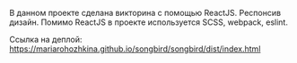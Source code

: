 В данном проекте сделана викторина с помощью ReactJS. Респонсив дизайн. Помимо ReactJS в проекте используется SCSS, webpack, eslint. 

Ссылка на деплой: 
https://mariarohozhkina.github.io/songbird/songbird/dist/index.html